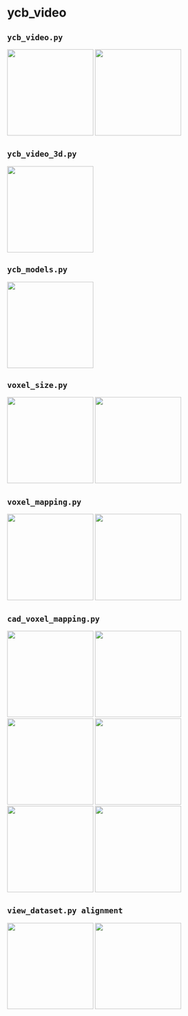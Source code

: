 # ycb_video

## `ycb_video.py`

<img src="https://drive.google.com/uc?id=1IEpZrYwIiXY7qeMtTQfbvhPeURA7Ms2H" height="200px" /> <img src="https://drive.google.com/uc?id=1603v_31bI3VeakT3A5O7RROG-ZY_13WP" height="200px" />

## `ycb_video_3d.py`

<img src="https://drive.google.com/uc?id=1m1dyCmyq6twHJLnaMEfpIUHhFQsvOPhi" height="200px" />

## `ycb_models.py`

<img src="https://drive.google.com/uc?id=13DDCKVNjYu2zO7_EctS2leTpxvcIZxq5" height="200px" />

## `voxel_size.py`

<img src="https://drive.google.com/uc?id=1NR7bv9HD18G8tCHSK0mFU2DF_IBZ6YSL" height="200px" /> <img src="https://drive.google.com/uc?id=1XwtspTM7j06je7UR2msNCSZxtsahrPWU" height="200px" />

## `voxel_mapping.py`

<img src="https://drive.google.com/uc?id=1nvTvif4lUCcteGUOJHN_2ey7uhJb09LS" height="200px" /> <img src="https://drive.google.com/uc?id=1SDO8oo3qgdONvPOP6Bms0xBZ1RKYTmNe" height="200px" />

## `cad_voxel_mapping.py`

<img src="https://drive.google.com/uc?id=15MPxpoPrv2GlJaBKaSl_OaaC1_hv4PpS" height="200px" /> <img src="https://drive.google.com/uc?id=1EFC-7Vv4ci2nHcVbqySkpvVm43Eq-FYt" height="200px" /> <img src="https://drive.google.com/uc?id=1yYwpKwQVTS61qagDauGkjjq_wTPpl-ea" height="200px" />
<img src="https://drive.google.com/uc?id=1BQUIKmOIRtc2AzMvQOa0SJxZxS7EXAw2" height="200px" />
<img src="https://drive.google.com/uc?id=1fnRxYT7_P5_7C1LWHL5xpNNNSIdvXY48" height="200px" /> <img src="https://drive.google.com/uc?id=17T88z4eyapnXbLYgjUw_rT5EIjo8r7-m" height="200px" />

## `view_dataset.py alignment`

<img src="https://drive.google.com/uc?id=13_-2u-keQBSeyigzvpJmEEfFwFMikp4p" height="200px" /> <img src="https://drive.google.com/uc?id=10uMO3Mk5g0iME80J_9AmDHYgLYizL4dw" height="200px" />
